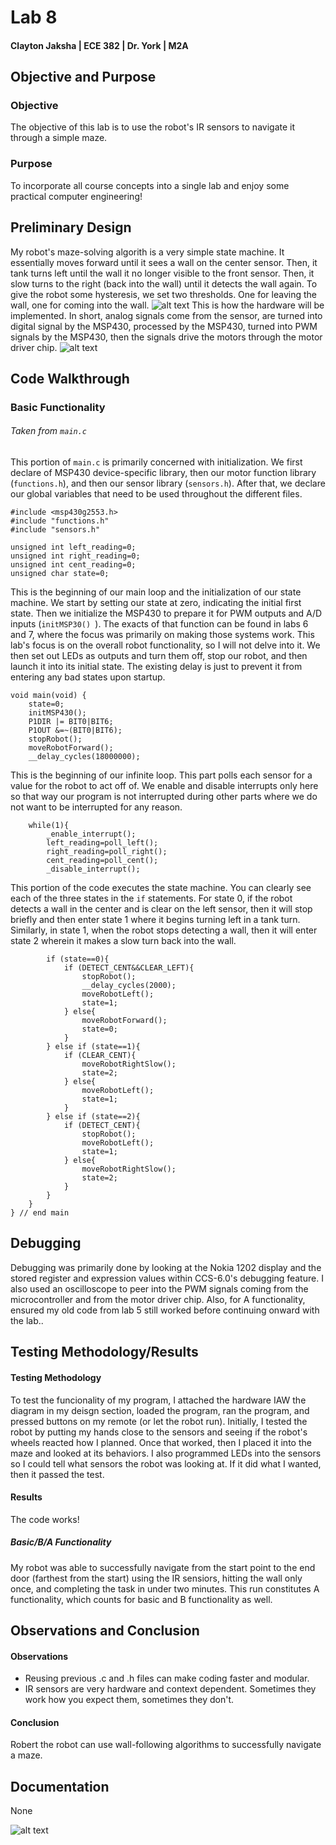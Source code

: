Lab 8
====
#### Clayton Jaksha | ECE 382 | Dr. York | M2A
## Objective and Purpose
### Objective

The objective of this lab is to use the robot's IR sensors to navigate it through a simple maze.

### Purpose

To incorporate all course concepts into a single lab and enjoy some practical computer engineering!


## Preliminary Design
My robot's maze-solving algorith is a very simple state machine. It essentially moves forward until it sees a wall on the center sensor. Then, it tank turns left until the wall it no longer visible to the front sensor. Then, it slow turns to the right (back into the wall) until it detects the wall again. To give the robot some hysteresis, we set two thresholds. One for leaving the wall, one for coming into the wall.
![alt text](http://i.imgur.com/3YQ8lxV.jpg "Robert's brainzzzzz")
This is how the hardware will be implemented. In short, analog signals come from the sensor, are turned into digital signal by the MSP430, processed by the MSP430, turned into PWM signals by the MSP430, then the signals drive the motors through the motor driver chip.
![alt text](http://i.imgur.com/yU7kfZz.jpg "Robert's brainzzzzz")
## Code Walkthrough
### Basic Functionality
###### Taken from `main.c`
This portion of `main.c` is primarily concerned with initialization. We first declare of MSP430 device-specific library, then our motor function library (`functions.h`), and then our sensor library (`sensors.h`). After that, we declare our global variables that need to be used throughout the different files.
```
#include <msp430g2553.h>
#include "functions.h"
#include "sensors.h"

unsigned int left_reading=0;
unsigned int right_reading=0;
unsigned int cent_reading=0;
unsigned char state=0;
```
This is the beginning of our main loop and the initialization of our state machine. We start by setting our state at zero, indicating the initial first state. Then we initialize the MSP430 to prepare it for PWM outputs and A/D inputs (`initMSP30() `). The exacts of that function can be found in labs 6 and 7, where the focus was primarily on making those systems work. This lab's focus is on the overall robot functionality, so I will not delve into it. We then set out LEDs as outputs and turn them off, stop our robot, and then launch it into its initial state. The existing delay is just to prevent it from entering any bad states upon startup.
```
void main(void) {
	state=0;
	initMSP430();
	P1DIR |= BIT0|BIT6;
	P1OUT &=~(BIT0|BIT6);
	stopRobot();
	moveRobotForward();
	__delay_cycles(18000000);
```
This is the beginning of our infinite loop. This part polls each sensor for a value for the robot to act off of. We enable and disable interrupts only here so that way our program is not interrupted during other parts where we do not want to be interrupted for any reason.
```
	while(1){
		_enable_interrupt();
		left_reading=poll_left();
		right_reading=poll_right();
		cent_reading=poll_cent();
		_disable_interrupt();
```
This portion of the code executes the state machine. You can clearly see each of the three states in the `if` statements. For state 0, if the robot detects a wall in the center and is clear on the left sensor, then it will stop briefly and then enter state 1 where it begins turning left in a tank turn. Similarly, in state 1, when the robot stops detecting a wall, then it will enter state 2 wherein it makes a slow turn back into the wall.
```
		if (state==0){
			if (DETECT_CENT&&CLEAR_LEFT){
				stopRobot();
				__delay_cycles(2000);
				moveRobotLeft();
				state=1;
			} else{
				moveRobotForward();
				state=0;
			}
		} else if (state==1){
			if (CLEAR_CENT){
				moveRobotRightSlow();
				state=2;
			} else{
				moveRobotLeft();
				state=1;
			}
		} else if (state==2){
			if (DETECT_CENT){
				stopRobot();
				moveRobotLeft();
				state=1;
			} else{
				moveRobotRightSlow();
				state=2;
			}
		}
	}
} // end main
```



## Debugging

Debugging was primarily done by looking at the Nokia 1202 display and the stored register and expression values within CCS-6.0's debugging feature. I also used an oscilloscope to peer into the PWM signals coming from the microcontroller and from the motor driver chip. Also, for A functionality, ensured my old code from lab 5 still worked before continuing onward with the lab..

## Testing Methodology/Results

#### Testing Methodology
To test the funcionality of my program, I attached the hardware IAW the diagram in my deisgn section, loaded the program, ran the program, and pressed buttons on my remote (or let the robot run). Initially, I tested the robot by putting my hands close to the sensors and seeing if the robot's wheels reacted how I planned. Once that worked, then I placed it into the maze and looked at its behaviors. I also programmed LEDs into the sensors so I could tell what sensors the robot was looking at. If it did what I wanted, then it passed the test.
#### Results
The code works!
##### Basic/B/A Functionality
My robot was able to successfully navigate from the start point to the end door (farthest from the start) using the IR sensiors, hitting the wall only once, and completing the task in under two minutes. This run constitutes A functionality, which counts for basic and B functionality as well.

## Observations and Conclusion
#### Observations

* Reusing previous .c and .h files can make coding faster and modular.
* IR sensors are very hardware and context dependent. Sometimes they work how you expect them, sometimes they don't.

#### Conclusion

Robert the robot can use wall-following algorithms to successfully navigate a maze.

## Documentation

None



![alt text](https://scontent-a-lax.xx.fbcdn.net/hphotos-xap1/v/t1.0-9/74267_549500225064244_1378381565_n.jpg?oh=38f2ad443d39282026c478279ec6d1fa&oe=5543E6BF "...and beat Air Force too")
